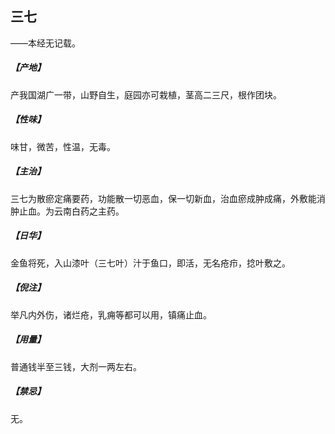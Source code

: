 ## 三七

——本经无记载。
##### 【产地】
产我国湖广一带，山野自生，庭园亦可栽植，茎高二三尺，根作团块。
##### 【性味】
味甘，微苦，性温，无毒。
##### 【主治】
三七为散瘀定痛要药，功能散一切恶血，保一切新血，治血瘀成肿成痛，外敷能消肿止血。为云南白药之主药。
##### 【日华】
金鱼将死，入山漆叶（三七叶）汁于鱼口，即活，无名疮疖，捻叶敷之。
##### 【倪注】
举凡内外伤，诸烂疮，乳痈等都可以用，镇痛止血。
##### 【用量】
普通钱半至三钱，大剂一两左右。
##### 【禁忌】
无。